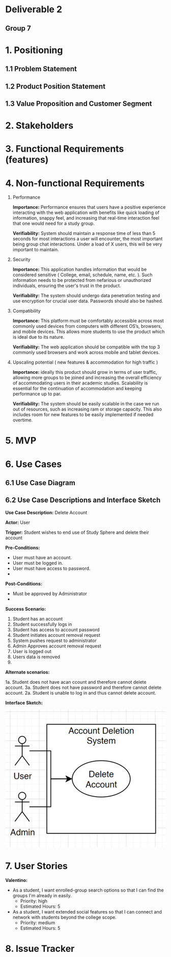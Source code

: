 # Deliverable 2

## Group 7

# 1. Positioning

## 1.1 Problem Statement


## 1.2 Product Position Statement


## 1.3 Value Proposition and Customer Segment


# 2. Stakeholders


# 3. Functional Requirements (features)


# 4. Non-functional Requirements
1. Performance

    **Importance:** Performance ensures that users have a positive experience interacting with the web application with benefits like quick loading of information, snappy feel, and increasing that real-time interaction feel that one would need for a study group.

    **Verifiability:** System should maintain a response time of less than 5 seconds for most interactions a user will encounter, the most important being group chat interactions. Under a load of X users, this will be very important to maintain.

2. Security

    **Importance:** This application handles information that would be considered sensitive ( College, email, schedule, name, etc. ). Such information needs to be protected from nefarious or unauthorized individuals, ensuring the user's trust in the product.

    **Verifiability:** The system should undergo data penetration testing and use encryption for crucial user data. Passwords should also be hashed.

3. Compatibility

    **Importance:** This platform must be comfortably accessible across most commonly used devices from computers with different OS’s, browsers, and mobile devices. This allows more students to use the product which is ideal due to its nature.

    **Verifiability:** The web application should be compatible with the top 3 commonly used browsers and work across mobile and tablet devices.

4. Upscaling potential ( new features & accommodation for high traffic )

    **Importance:** ideally this product should grow in terms of user traffic, allowing more groups to be joined and increasing the overall efficiency of accommodating users in their academic studies. Scalability is essential for the continuation of accommodation and keeping performance up to par.

    **Verifiability:** The system should be easily scalable in the case we run out of resources, such as increasing ram or storage capacity. This also includes room for new features to be easily implemented if needed overtime.
# 5. MVP


# 6. Use Cases

## 6.1 Use Case Diagram


## 6.2 Use Case Descriptions and Interface Sketch
**Use Case Description:** Delete Account

**Actor:** User

**Trigger:** Student wishes to end use of Study Sphere and delete their account

**Pre-Conditions:**

- User must have an account.
- User must be logged in.
- User must have access to password.
- 
**Post-Conditions:**
  
- Must be approved by Administrator
- 
**Success Scenario:**
  
1. Student has an account
2. Student successfully logs in
3. Student has access to account password
4. Student initiates account removal request
5. System pushes request to administrator
6. Admin Approves account removal request
7. User is logged out
8. Users data is removed
9. 
**Alternate scenarios:**

1a. Student does not have acan ccount and therefore cannot delete account.
3a. Student does not have password and therefore cannot delete account.
2a. Student is unable to log in and thus cannot delete account.

**Interface Sketch:**

![image of use case](res/D2_delete.png)


# 7. User Stories

**Valentino:** 
- As a student, I want enrolled-group search options so that I can find the groups I'm already in easily.
    - Priority: high
    - Estimated Hours: 5
- As a student, I want extended social features so that I can connect and network with students beyond the college scope.
    - Priority: medium
    - Estimated Hours: 5

# 8. Issue Tracker
